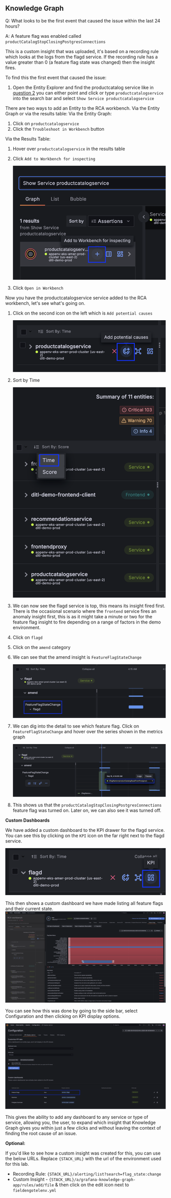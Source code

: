 ## Knowledge Graph
Q: What looks to be the first event that caused the issue within the last 24 hours? 

A: A feature flag was enabled called `productCatalogStopClosingPostgresConnections`

This is a custom insight that was uploaded, it's based on a recording rule which looks at the logs from the flagd service. If the recording rule has a value greater than 0 (a feature flag state was changed) then the insight fires.

To find this the first event that caused the issue:
1. Open the Entity Explorer and find the productcatalog service like in [question 2](/breakout_2_The-future-of-observability/breakout_2_answers/1.2-knowledge-graph.md) you can either point and click or type `productcatalogservice` into the search bar and select `Show Service productcatalogservice`

There are two ways to add an Entity to the RCA workbench. Via the Entity Graph or via the results table:
Via the Entity Graph:
1. Click on `productcatalogservice`
1. Click the `Troubleshoot in Workbench` button

Via the Results Table:
1. Hover over `productcatalogservice` in the results table
1. Click `Add to Workbench for inspecting`

    ![allentities](/images/breakout_2/1.5-knowledge-graph-1.png)
1. Click `Open in Workbench`

Now you have the productcatalogservice service added to the RCA workbench, let's see what's going on.

1. Click on the second icon on the left which is `Add potential causes`

    ![allentities](/images/breakout_2/1.5-knowledge-graph-2.png)

1. Sort by Time

    ![allentities](/images/breakout_2/1.5-knowledge-graph-3.png)

1. We can now see the flagd service is top, this means its insight fired first. There is the occasional scenario where the `frontend` service fires an anomaly insight first, this is as it might take a minute or two for the feature flag insight to fire depending on a range of factors in the demo environment.
1. Click on `flagd`
1. Click on the `amend` category
1. We can see that the amend insight is `FeatureFlagStateChange` 

    ![allentities](/images/breakout_2/1.5-knowledge-graph-4.png)

1. We can dig into the detail to see which feature flag. Click on `FeatureFlagStateChange` and hover over the series shown in the metrics graph

    ![allentities](/images/breakout_2/1.5-knowledge-graph-5.png)

1. This shows us that the `productCatalogStopClosingPostgresConnections` feature flag was turned on. Later on, we can also see it was turned off.

**Custom Dashboards**

We have added a custom dashboard to the KPI drawer for the flagd service. You can see this by clicking on the `KPI` icon on the far right next to the flagd service.

![allentities](/images/breakout_2/1.5-knowledge-graph-6.png)

This then shows a custom dashboard we have made listing all feature flags and their current state.
![allentities](/images/breakout_2/1.5-knowledge-graph-7.png)

You can see how this was done by going to the side bar, select Configuration and then clicking on KPI display options.

![allentities](/images/breakout_2/1.5-knowledge-graph-8.png)

This gives the ability to add any dashboard to any service or type of service, allowing you, the user, to expand which insight that Knowledge Graph gives you within just a few clicks and without leaving the context of finding the root cause of an issue.

**Optional:**

If you'd like to see how a custom insight was created for this, you can use the below URLs. Replace `{STACK_URL}` with the url of the environment used for this lab.

- Recording Rule: `{STACK_URL}/alerting/list?search=flag_state:change`
- Custom Insight - `{STACK_URL}/a/grafana-knowledge-graph-app/rules/add/file` & then click on the edit icon next to `fieldengotelenv.yml`

